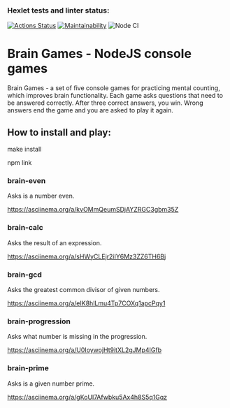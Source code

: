 ### Hexlet tests and linter status:
[![Actions Status](https://github.com/Omny/frontend-project-lvl1/workflows/hexlet-check/badge.svg)](https://github.com/Omny/frontend-project-lvl1/actions)
[![Maintainability](https://api.codeclimate.com/v1/badges/a99a88d28ad37a79dbf6/maintainability)](https://codeclimate.com/github/codeclimate/codeclimate/maintainability)
![Node CI](https://github.com/Omny/frontend-project-lvl1/actions/workflows/github-actions.yml/badge.svg)

# Brain Games - NodeJS console games

Brain Games - a set of five console games for practicing mental counting, which improves brain functionality. Each game asks questions that need to be answered correctly. After three correct answers, you win. Wrong answers end the game and you are asked to play it again.

## How to install and play:

make install

npm link

### brain-even

Asks is a number even.

https://asciinema.org/a/kvOMmQeumSDjAYZRGC3gbm35Z

### brain-calc

Asks the result of an expression.

https://asciinema.org/a/sHWyCLEjr2iIY6Mz3ZZ6TH6Bj

### brain-gcd

Asks the greatest common divisor of given numbers.

https://asciinema.org/a/eIK8hlLmu4Tp7COXq1apcPqy1

### brain-progression

Asks what number is missing in the progression.

https://asciinema.org/a/U0IoywojHt9itXL2gJMp4IGfb

### brain-prime

Asks is a given number prime.

https://asciinema.org/a/gKoUI7Afwbku5Ax4h8S5q1Gqz
